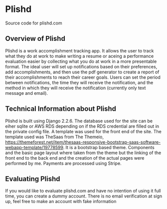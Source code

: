 # Plishd
Source code for plishd.com

## Overview of Plishd
Plishd is a work accomplishment tracking app. It allows the user to track what they do at work to make writing a resume or aceing a performance evaluation easier by collecting what you do at work in a more presentable format. The ideal user will set up notifications based on their preferences, add accomplishments, and then use the pdf generator to create a report of their accomplishments to reach their career goals. Users can set the period between notifications, the time they will receive the notification, and the method in which they will receive the notification (currently only text message and email).

## Technical Information about Plishd
Plishd is built using Django 2.2.6. The database used for the site can be eiher sqlite or AWS RDS depending on if the RDS credential are filled out in the private config file. A template was used for the front end of the site. The template used was TheSaas from The Themeio, https://themeforest.net/item/thesaas-responsive-bootstrap-saas-software-webapp-template/19778599. It is a bootstrap based theme. Components and the basic page layout where taken from the theme but the linking of the front end to the back end and the creation of the actual pages were performed by me. Payments are processed using Stripe.

## Evaluating Plishd
If you would like to evaluate plishd.com and have no intention of using it full time, you can create a dummy account. There is no email verification at sign up, feel free to make an account with fake information
